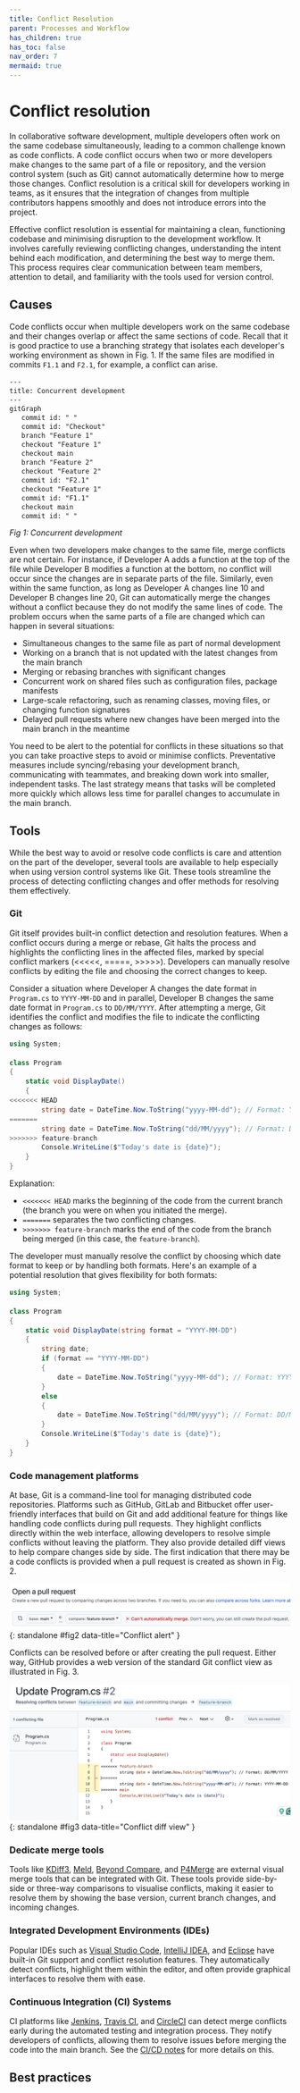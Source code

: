 ```yaml
---
title: Conflict Resolution
parent: Processes and Workflow
has_children: true
has_toc: false
nav_order: 7
mermaid: true
---
```


# Conflict resolution

In collaborative software development, multiple developers often work on the same codebase 
simultaneously, leading to a common challenge known as code conflicts. A code conflict occurs 
when two or more developers make changes to the same part of a file or repository, and the 
version control system (such as Git) cannot automatically determine how to merge those changes. 
Conflict resolution is a critical skill for developers working in teams, as it ensures that the 
integration of changes from multiple contributors happens smoothly and does not introduce errors 
into the project.

Effective conflict resolution is essential for maintaining a clean, functioning codebase and 
minimising disruption to the development workflow. It involves carefully reviewing conflicting 
changes, understanding the intent behind each modification, and determining the best way to 
merge them. This process requires clear communication between team members, attention to detail, 
and familiarity with the tools used for version control.

## Causes

Code conflicts occur when multiple developers work on the same codebase and their changes overlap 
or affect the same sections of code. Recall that it is good practice to use a branching strategy
that isolates each developer's working environment as shown in Fig. 1. If the same files are 
modified in commits `F1.1` and `F2.1`, for example, a conflict can arise.

``` mermaid
---
title: Concurrent development
---
gitGraph
   commit id: " "
   commit id: "Checkout"
   branch "Feature 1"
   checkout "Feature 1"
   checkout main
   branch "Feature 2"
   checkout "Feature 2"
   commit id: "F2.1"
   checkout "Feature 1"
   commit id: "F1.1"
   checkout main
   commit id: " "
```

*Fig 1: Concurrent development*

Even when two developers make changes to the same file, merge conflicts are not certain. For 
instance, if Developer A adds a function at the top of the file while Developer B modifies a 
function at the bottom, no conflict will occur since the changes are in separate parts of the 
file. Similarly, even within the same function, as long as Developer A changes line 10 and 
Developer B changes line 20, Git can automatically merge the changes without a conflict because 
they do not modify the same lines of code. The problem occurs when the same parts of a file are
changed which can happen in several situations:

* Simultaneous changes to the same file as part of normal development
* Working on a branch that is not updated with the latest changes from the main branch
* Merging or rebasing branches with significant changes
* Concurrent work on shared files such as configuration files, package manifests
* Large-scale refactoring, such as renaming classes, moving files, or changing function signatures
* Delayed pull requests where new changes have been merged into the main branch in the meantime

You need to be alert to the potential for conflicts in these situations so that you can take 
proactive steps to avoid or minimise conflicts. Preventative measures include syncing/rebasing 
your development branch, communicating with teammates, and breaking down work into smaller, 
independent tasks. The last strategy means that tasks will be completed more quickly which allows
less time for parallel changes to accumulate in the main branch.

## Tools

While the best way to avoid or resolve code conflicts is care and attention on the part of the
developer, several tools are available to help especially when using version control systems like 
Git. These tools streamline the process of detecting conflicting changes and offer methods for 
resolving them effectively.

### Git

Git itself provides built-in conflict detection and resolution features. When a conflict occurs 
during a merge or rebase, Git halts the process and highlights the conflicting lines in the 
affected files, marked by special conflict markers (<<<<<, =====, >>>>>). Developers can manually 
resolve conflicts by editing the file and choosing the correct changes to keep.

Consider a situation where Developer A changes the date format in `Program.cs` to `YYYY-MM-DD`
and in parallel, Developer B changes the same date format in `Program.cs` to `DD/MM/YYYY`. After 
attempting a merge, Git identifies the conflict and modifies the file to indicate the conflicting 
changes as follows:

```c#
using System;

class Program
{
    static void DisplayDate()
    {
<<<<<<< HEAD
        string date = DateTime.Now.ToString("yyyy-MM-dd"); // Format: YYYY-MM-DD
=======
        string date = DateTime.Now.ToString("dd/MM/yyyy"); // Format: DD/MM/YYYY
>>>>>>> feature-branch
        Console.WriteLine($"Today's date is {date}");
    }
}
```

Explanation:

* `<<<<<<< HEAD` marks the beginning of the code from the current branch (the branch you were on 
  when you initiated the merge).
* `=======` separates the two conflicting changes.
* `>>>>>>> feature-branch` marks the end of the code from the branch being merged (in this case, 
  the `feature-branch`).

The developer must manually resolve the conflict by choosing which date format to keep or by 
handling both formats. Here's an example of a potential resolution that gives flexibility for 
both formats:

```c#
using System;

class Program
{
    static void DisplayDate(string format = "YYYY-MM-DD")
    {
        string date;
        if (format == "YYYY-MM-DD")
        {
            date = DateTime.Now.ToString("yyyy-MM-dd"); // Format: YYYY-MM-DD
        }
        else
        {
            date = DateTime.Now.ToString("dd/MM/yyyy"); // Format: DD/MM/YYYY
        }
        Console.WriteLine($"Today's date is {date}");
    }
}
```

### Code management platforms

At base, Git is a command-line tool for managing distributed code repositories. Platforms such 
as GitHub, GitLab and Bitbucket offer user-friendly interfaces that build on Git and add 
additional feature for things like handling code conflicts during pull requests. They highlight 
conflicts directly within the web interface, allowing developers to resolve simple conflicts 
without leaving the platform. They also provide detailed diff views to help compare changes side 
by side. The first indication that there may be a code conflicts is provided when a pull request
is created as shown in Fig. 2.

![Fig. 2. Conflict alert](images/conflict_pr.png){: standalone #fig2 data-title="Conflict alert" }

Conflicts can be resolved before or after creating the pull request. Either way, GitHub provides
a web version of the standard Git conflict view as illustrated in Fig. 3.

![Fig. 3. Conflict diff view](images/conflict_diff.png){: standalone #fig3 data-title="Conflict diff view" }

### Dedicate merge tools

Tools like [KDiff3](https://kdiff3.sourceforge.net/), [Meld](https://meldmerge.org/), 
[Beyond Compare](https://www.scootersoftware.com/home), and 
[P4Merge](https://www.perforce.com/products/helix-core-apps/merge-diff-tool-p4merge) are 
external visual merge tools that can be integrated with Git. These tools provide side-by-side or 
three-way comparisons to visualise conflicts, making it easier to resolve them by showing the 
base version, current branch changes, and incoming changes.

### Integrated Development Environments (IDEs)

Popular IDEs such as [Visual Studio Code](https://code.visualstudio.com/docs/sourcecontrol/overview), 
[IntelliJ IDEA](https://www.jetbrains.com/help/idea/comparing-files-and-folders.html), and 
[Eclipse](https://help.eclipse.org/latest/index.jsp?topic=%2Forg.eclipse.platform.doc.user%2Ftasks%2Ftasks-113b.htm) 
have built-in Git support and conflict resolution features. They automatically detect conflicts, 
highlight them within the editor, and often provide graphical interfaces to resolve them with ease.

### Continuous Integration (CI) Systems

CI platforms like [Jenkins](https://www.jenkins.io/), [Travis CI](https://www.travis-ci.com/), 
and [CircleCI](https://circleci.com/) can detect merge conflicts early during the automated 
testing and integration process. They notify developers of conflicts, allowing them to resolve 
issues before merging the code into the main branch. See the [CI/CD notes](../unit6_ci_cd) for
more details on this.

## Best practices


